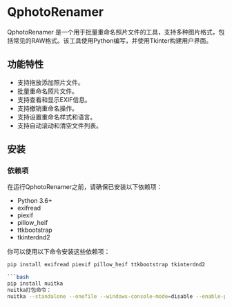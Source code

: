 # QphotoRenamer

QphotoRenamer 是一个用于批量重命名照片文件的工具，支持多种图片格式，包括常见的RAW格式。该工具使用Python编写，并使用Tkinter构建用户界面。

## 功能特性

- 支持拖放添加照片文件。
- 批量重命名照片文件。
- 支持查看和显示EXIF信息。
- 支持撤销重命名操作。
- 支持设置重命名样式和语言。
- 支持自动滚动和清空文件列表。

## 安装

### 依赖项

在运行QphotoRenamer之前，请确保已安装以下依赖项：

- Python 3.6+
- exifread
- piexif
- pillow_heif
- ttkbootstrap
- tkinterdnd2

你可以使用以下命令安装这些依赖项：

```bash
pip install exifread piexif pillow_heif ttkbootstrap tkinterdnd2

```bash
pip install nuitka
nuitka打包命令：
nuitka --standalone --onefile --windows-console-mode=disable --enable-plugin=tk-inter --include-package=exifread --include-package=piexif --include-package=pillow_heif --include-package=ttkbootstrap --include-package=tkinterdnd2 --include-data-file=QPhotoRenamer.ini=QPhotoRenamer.ini --include-data-file=logo.ico=logo.ico --windows-icon-from-ico=logo.ico QPhotoRenamer.py
